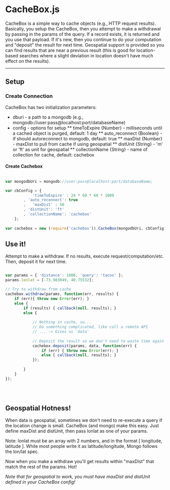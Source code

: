 # CacheBox.js

CacheBox is a simple way to cache objects (e.g., HTTP request results). Basically, you setup the CacheBox,
then you attempt to make a withdrawal by passing in the params of the query. If a record exists, it is returned and you use that payload.
If it's new, then you continue to do your computation and "deposit" the result for next time. Geospatial support is provided so you can find
results that are near a previous result (this is good for location-based searches where a slight deviation in location doesn't have much
effect on the results).

----

## Setup

### Create Connection

CacheBox has two initialization parameters:
* dburi - a path to a mongodb (e.g., mongodb://user:pass@localhost:port/databaseName)
* config - options for setup
** timeToExpire {Number} - milliseconds until a cached object is purged, default: 1 day
** auto_reconnect {Boolean} - if should autoreconnect to mongodb, default: true
** maxDist {Number} - maxDist to pull from cache if using geospatial
** distUnit {String} - 'm' or 'ft' as unit for geospatial 
** collectionName {String} - name of collection for cache, default: cachebox

#### Create Cachebox

```javascript

var mongodbUri = mongodb://user:pass@localhost:port/databaseName;

var cbConfig = {
			'timeToExpire' : 24 * 60 * 60 * 1000
		, 'auto_reconnect': true
		,	'maxDist' : 50
		, 'distUnit': 'ft'
		, 'collectionName': 'cachebox'
	};
	
var cachebox = new (require('cachebox')).CacheBox(mongodbUri, cbConfig);

```    

## Use it!

Attempt to make a withdraw.
If no results, execute request/computation/etc. Then, deposit it for next time.

```javascript

var params = { 'distance': 1000, 'query': 'tacos' };
params.lonlat = [-73.983049, 40.75532];

// Try to withdraw from cache
cachebox.withdraw(params, function(err, results) {
	if (err){ throw new Error(err); }
	else { 
		if (results) { callback(null, results); }
		else { 
		
			// Nothing in cache, so...
			// Do something complicated, like call a remote API
			// ... -> Gives us 'data'
			
			// Deposit the result so we don't need to waste time again
			cachebox.deposit(params, data, function(err) {
				if (err) { throw new Error(err); }
				else { callback(null, results); }
			});	
			
		} 
	}
});


					
```

## Geospatial Hotness!

When data is geospatial, sometimes we don't need to re-execute a query if the location change is small. CacheBox (and mongo) make this easy.
Just define maxDist and distUnit, then pass lonlat as one of your params.

Note: lonlat must be an array with 2 numbers, and in the format [ longitude, latitude ].
While most people write it as latitude/longitude, Mongo follows the lon/lat spec. 

Now when you make a withdraw you'll get results within "maxDist" that match the rest of the params. Hot!

*Note that for geospatial to work, you must have maxDist and distUnit defined in your CacheBox config!*